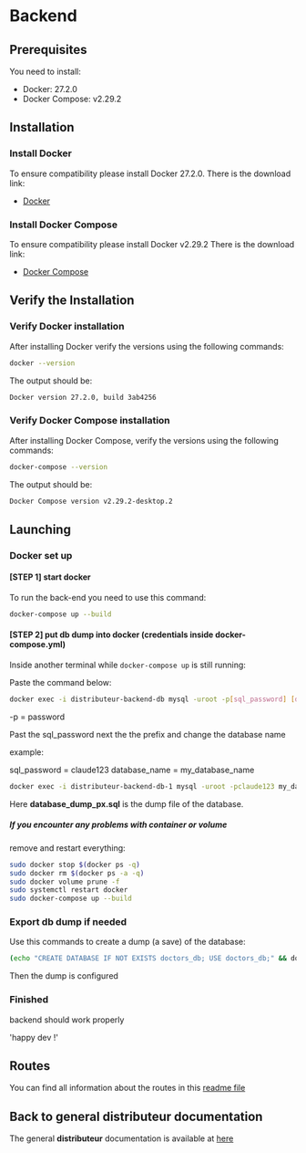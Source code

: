 
# Backend

## Prerequisites

You need to install:

- Docker: 27.2.0
- Docker Compose: v2.29.2

## Installation

### Install Docker

To ensure compatibility please install Docker 27.2.0. There is the download link:

- [Docker](https://www.docker.com/products/docker-desktop)

### Install Docker Compose

To ensure compatibility please install Docker v2.29.2 There is the download link:

- [Docker Compose](https://docs.docker.com/compose/install/)

## Verify the Installation

### Verify Docker installation

After installing Docker verify the versions using the following commands:

```bash
docker --version
```

The output should be:

```bash
Docker version 27.2.0, build 3ab4256
```

### Verify Docker Compose installation

After installing Docker Compose, verify the versions using the following commands:

```bash
docker-compose --version
```

The output should be:

```bash
Docker Compose version v2.29.2-desktop.2
```

## Launching

### Docker set up

#### [STEP 1] start docker

To run the back-end you need to use this command:

```bash
docker-compose up --build
```

#### [STEP 2] put db dump into docker (credentials inside docker-compose.yml)

Inside another terminal while `docker-compose up` is still running:

Paste the command below:

```bash
docker exec -i distributeur-backend-db mysql -uroot -p[sql_password] [database_name] < database_dump_px.sql
```

-p = password

Past the sql_password next the the prefix and change the database name

example:

sql_password = claude123
database_name = my_database_name

```bash
docker exec -i distributeur-backend-db-1 mysql -uroot -pclaude123 my_database_name < database_dump_px.sql
```

Here **database_dump_px.sql** is the dump file of the database.

##### If you encounter any problems with container or volume

remove and restart everything:

```bash
sudo docker stop $(docker ps -q)
sudo docker rm $(docker ps -a -q)
sudo docker volume prune -f
sudo systemctl restart docker
sudo docker-compose up --build
```

### Export db dump if needed

Use this commands to create a dump (a save) of the database:

```bash
(echo "CREATE DATABASE IF NOT EXISTS doctors_db; USE doctors_db;" && docker exec -i distributeur-backend-db mysqldump -uroot -ppx_root_pwd --databases doctors_db --add-drop-database && echo "CREATE USER 'px_user'@'%' IDENTIFIED BY 'px_pwd'; GRANT ALL PRIVILEGES ON doctors_db.* TO 'px_user'@'%'; FLUSH PRIVILEGES;") > backup.sql
```

Then the dump is configured

### Finished

backend should work properly

'happy dev !'

## Routes

You can find all information about the routes in this [readme file](routes/Readme.md)

## Back to general **distributeur** documentation

The general **distributeur** documentation is available at [here](../Readme.md)
